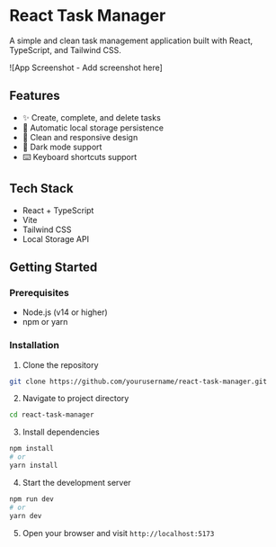 # React Task Manager

A simple and clean task management application built with React, TypeScript, and Tailwind CSS.

![App Screenshot - Add screenshot here]

## Features

- ✨ Create, complete, and delete tasks
- 💾 Automatic local storage persistence
- 🎨 Clean and responsive design
- 🌙 Dark mode support
- ⌨️ Keyboard shortcuts support

## Tech Stack

- React + TypeScript
- Vite
- Tailwind CSS
- Local Storage API

## Getting Started

### Prerequisites

- Node.js (v14 or higher)
- npm or yarn

### Installation

1. Clone the repository
```bash
git clone https://github.com/yourusername/react-task-manager.git
```

2. Navigate to project directory
```bash
cd react-task-manager
```

3. Install dependencies
```bash
npm install
# or
yarn install
```

4. Start the development server
```bash
npm run dev
# or
yarn dev
```

5. Open your browser and visit `http://localhost:5173`
